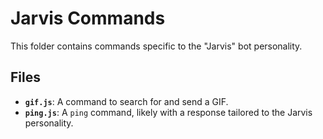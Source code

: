 # Jarvis Commands

This folder contains commands specific to the "Jarvis" bot personality.

## Files

- **`gif.js`**: A command to search for and send a GIF.
- **`ping.js`**: A `ping` command, likely with a response tailored to the Jarvis personality.
